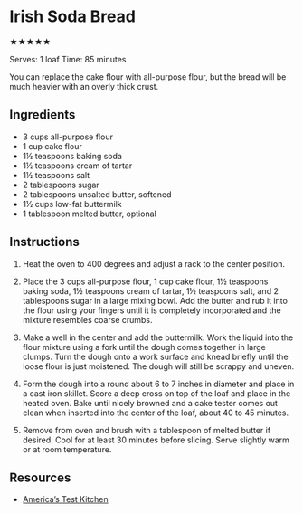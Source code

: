 # Irish Soda Bread

★★★★★

Serves: 1 loaf
Time: 85 minutes

You can replace the cake flour with all-purpose flour, but the bread will be much heavier with an overly thick crust.

## Ingredients

* 3 cups all-purpose flour
* 1 cup cake flour
* 1½ teaspoons baking soda
* 1½ teaspoons cream of tartar
* 1½ teaspoons salt
* 2 tablespoons sugar
* 2 tablespoons unsalted butter, softened
* 1½ cups low-fat buttermilk
* 1 tablespoon melted butter, optional

## Instructions

1. Heat the oven to 400 degrees and adjust a rack to the center position.

2. Place the 3 cups all-purpose flour, 1 cup cake flour, 1½ teaspoons baking soda, 1½ teaspoons cream of tartar, 1½ teaspoons salt, and 2 tablespoons sugar in a large mixing bowl. Add the butter and rub it into the flour using your fingers until it is completely incorporated and the mixture resembles coarse crumbs.

3. Make a well in the center and add the buttermilk. Work the liquid into the flour mixture using a fork until the dough comes together in large clumps. Turn the dough onto a work surface and knead briefly until the loose flour is just moistened. The dough will still be scrappy and uneven.

4. Form the dough into a round about 6 to 7 inches in diameter and place in a cast iron skillet. Score a deep cross on top of the loaf and place in the heated oven. Bake until nicely browned and a cake tester comes out clean when inserted into the center of the loaf, about 40 to 45 minutes.

5. Remove from oven and brush with a tablespoon of melted butter if desired. Cool for at least 30 minutes before slicing. Serve slightly warm or at room temperature.

## Resources

* [America’s Test Kitchen](https://www.americastestkitchen.com/recipes/4071-skillet-soda-bread)
